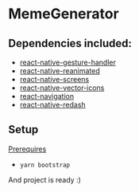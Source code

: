 # MemeGenerator

## Dependencies included:

- [react-native-gesture-handler](https://github.com/kmagiera/react-native-gesture-handler)
- [react-native-reanimated](https://github.com/kmagiera/react-native-reanimated)
- [react-native-screens](https://github.com/kmagiera/react-native-screens)
- [react-native-vector-icons](https://github.com/oblador/react-native-vector-icons)
- [react-navigation](https://github.com/react-navigation/react-navigation)
- [react-native-redash](https://github.com/wcandillon/react-native-redash)

## Setup

[Prerequires](https://gist.github.com/dsznajder/6cc186491f53ca9b1be7eebdf68ab5c5)

- `yarn bootstrap`

And project is ready :)
